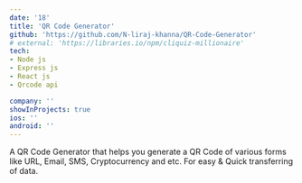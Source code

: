 ```yaml
---
date: '18'
title: 'QR Code Generator'
github: 'https://github.com/N-liraj-khanna/QR-Code-Generator'
# external: 'https://libraries.io/npm/cliquiz-millionaire'
tech:
- Node js
- Express js
- React js
- Qrcode api

company: ''
showInProjects: true
ios: ''
android: ''
---
```


A QR Code Generator that helps you generate a QR Code of various forms like URL, Email, SMS, Cryptocurrency and etc. For easy & Quick transferring of data. 